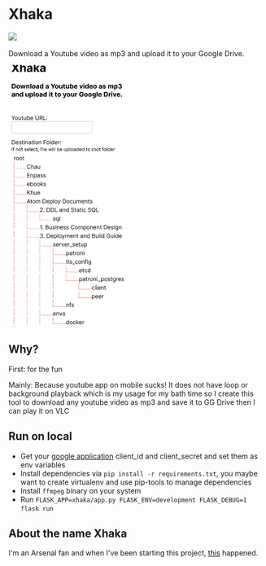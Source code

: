 # Xhaka

![](https://github.com/mozartilize/xhaka/workflows/CI/badge.svg)

Download a Youtube video as mp3 and upload it to your Google Drive.

<img src="assets/xhaka_on_mobile.png" alt="screenshot" width="250"/>

## Why?

First: for the fun

Mainly: Because youtube app on mobile sucks! It does not have loop or background playback which is my usage for my bath time so I create this tool to download any youtube video as mp3 and save it to GG Drive then I can play it on VLC

## Run on local

- Get your [google application](https://console.developers.google.com/apis/credentials) client_id and client_secret and set them as env variables
- Install dependencies via `pip install -r requirements.txt`, you maybe want to create virtualenv and use pip-tools to manage dependencies
- Install `ffmpeg` binary on your system
- Run `FLASK_APP=xhaka/app.py FLASK_ENV=development FLASK_DEBUG=1 flask run`

## About the name Xhaka

I'm an Arsenal fan and when I've been starting this project, [this](https://www.goal.com/en/news/xhaka-storms-off-emirates-pitch-and-tells-arsenal-fans-to/xbttlq0u2sqb1wlforsbxw1ek) happened.